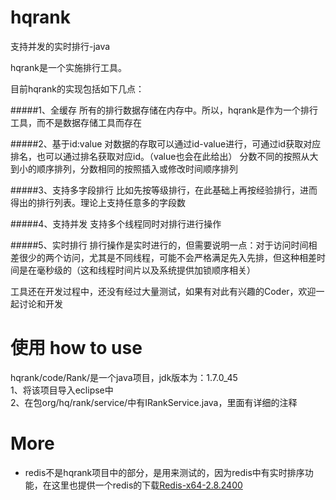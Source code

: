 ﻿# hqrank
支持并发的实时排行-java

hqrank是一个实施排行工具。

目前hqrank的实现包括如下几点：

#####1、全缓存
所有的排行数据存储在内存中。所以，hqrank是作为一个排行工具，而不是数据存储工具而存在

#####2、基于id:value
对数据的存取可以通过id-value进行，可通过id获取对应排名，也可以通过排名获取对应id。（value也会在此给出）
分数不同的按照从大到小的顺序排列，分数相同的按照插入或修改时间顺序排列

#####3、支持多字段排行
比如先按等级排行，在此基础上再按经验排行，进而得出的排行列表。理论上支持任意多的字段数

#####4、支持并发
支持多个线程同时对排行进行操作

#####5、实时排行
排行操作是实时进行的，但需要说明一点：对于访问时间相差很少的两个访问，尤其是不同线程，可能不会严格满足先入先排，但这种相差时间是在毫秒级的（这和线程时间片以及系统提供加锁顺序相关）


工具还在开发过程中，还没有经过大量测试，如果有对此有兴趣的Coder，欢迎一起讨论和开发

#  使用 how to use

hqrank/code/Rank/是一个java项目，jdk版本为：1.7.0_45  
1、将该项目导入eclipse中  
2、在包org/hq/rank/service/中有IRankService.java，里面有详细的注释

# More

* redis不是hqrank项目中的部分，是用来测试的，因为redis中有实时排序功能，在这里也提供一个redis的下载[Redis-x64-2.8.2400](http://pan.baidu.com/s/1o87v5s2)
